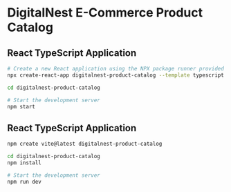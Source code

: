 # DigitalNest E-Commerce Product Catalog

## React TypeScript Application

```bash
# Create a new React application using the NPX package runner provided by Node.js
npx create-react-app digitalnest-product-catalog --template typescript

cd digitalnest-product-catalog

# Start the development server
npm start
```

## React TypeScript Application

```bash
npm create vite@latest digitalnest-product-catalog

cd digitalnest-product-catalog
npm install

# Start the development server
npm run dev
```
